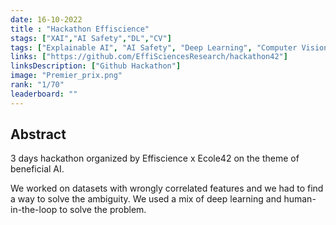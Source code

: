 ```yaml
---
date: 16-10-2022
title : "Hackathon Effiscience"
stags: ["XAI","AI Safety","DL","CV"]
tags: ["Explainable AI", "AI Safety", "Deep Learning", "Computer Vision"]
links: ["https://github.com/EffiSciencesResearch/hackathon42"]
linksDescription: ["Github Hackathon"]
image: "Premier_prix.png"
rank: "1/70"
leaderboard: ""
---
```


## Abstract

3 days hackathon organized by Effiscience x Ecole42 on the theme of beneficial AI.

We worked on datasets with wrongly correlated features and we had to find a way to solve the ambiguity. We used a mix of deep learning and human-in-the-loop to solve the problem. 
